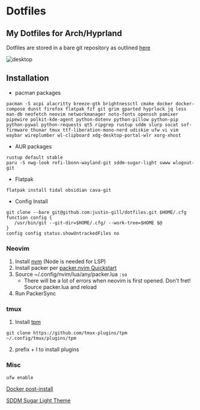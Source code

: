 # Dotfiles
My Dotfiles for Arch/Hyprland
---
Dotfiles are stored in a bare git repository as outlined [here](https://www.atlassian.com/git/tutorials/dotfiles)

![desktop](https://github.com/justin-gill/dotfiles/assets/47087703/3999d796-98ae-458f-9dab-ddc0032dd98e)


## Installation
* pacman packages
```
pacman -S acpi alacritty breeze-gtk brightnessctl cmake docker docker-compose dunst firefox flatpak fzf git grim gparted hyprlock jq less man-db neofetch neovim networkmanager noto-fonts openssh pamixer pipewire polkit-kde-agent python-dotenv python-pillow python-pip python-pywal python-requests qt5 ripgrep rustup sddm slurp socat sof-firmware thunar tmux ttf-liberation-mono-nerd udiskie ufw vi vim waybar wireplumber wl-clipboard xdg-desktop-portal-wlr xorg-xhost
```

* AUR packages
```
rustup default stable
paru -S nwg-look rofi-lbonn-wayland-git sddm-sugar-light swww wlogout-git
```

* Flatpak
```
flatpak install tidal obsidian cava-git
```

* Config Install
```
git clone --bare git@github.com:justin-gill/dotfiles.git $HOME/.cfg
function config {
   /usr/bin/git --git-dir=$HOME/.cfg/ --work-tree=$HOME $@
}
config config status.showUntrackedFiles no
```

### Neovim
1. Install [nvm](https://github.com/nvm-sh/nvm#install--update-script) (Node is needed for  LSP)
2. Install packer per [packer.nvim Quickstart](https://github.com/wbthomason/packer.nvim#quickstart)
3. Source ~/.config/nvim/lua/any/packer.lua `:so`
    * There will be a lot of errors when neovim is first opened. Don't fret! Source packer.lua and reload
4. Run PackerSync

### tmux
1. Install [tpm](https://github.com/tmux-plugins/tpm)
```
git clone https://github.com/tmux-plugins/tpm ~/.config/tmux/plugins/tpm
```
2. prefix + I to install plugins

### Misc
```
ufw enable
```

[Docker post-install](https://docs.docker.com/engine/install/linux-postinstall/)

[SDDM Sugar Light Theme](https://github.com/MarianArlt/sddm-sugar-light?tab=readme-ov-file#installing-the-theme)

